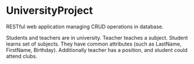 # UniversityProject
RESTful web application managing CRUD operations in database.

Students and teachers are in university.
Teacher teaches a subject. Student learns set of subjects.
They have common attributes (such as LastName, FirstName, Birthday).
Additionally teacher has a position, and student could attend clubs.

